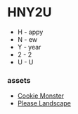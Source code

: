# HNY2U

- H - appy
- N - ew
- Y - year
- 2 - 2
- U - U

### assets
- [Cookie Monster](https://www.fontspace.com/cookie-monster-font-f17429)
- [Please Landscape](https://lottiefiles.com/free-animation/rotate-phone-kPnav83TO4)
